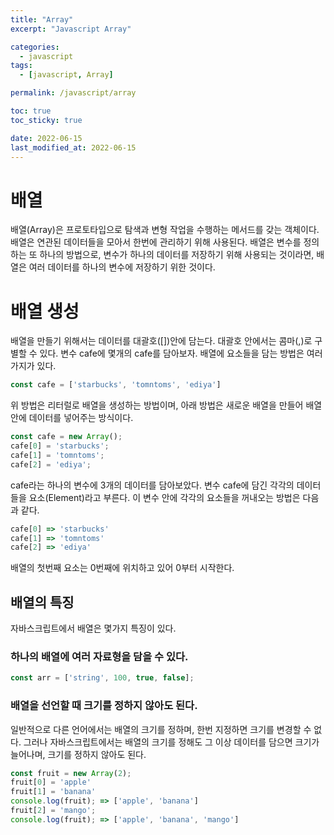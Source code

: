 ```yaml
---
title: "Array"
excerpt: "Javascript Array"

categories:
  - javascript
tags:
  - [javascript, Array]

permalink: /javascript/array

toc: true
toc_sticky: true

date: 2022-06-15
last_modified_at: 2022-06-15
---
```


# 배열
배열(Array)은 프로토타입으로 탐색과 변형 작업을 수행하는 메서드를 갖는 객체이다. 배열은 연관된 데이터들을 모아서 한번에 관리하기 위해 사용된다. 배열은 변수를 정의하는 또 하나의 방법으로, 변수가 하나의 데이터를 저장하기 위해 사용되는 것이라면, 배열은 여러 데이터를 하나의 변수에 저장하기 위한 것이다.

# 배열 생성
배열을 만들기 위해서는 데이터를 대괄호([])안에 담는다. 대괄호 안에서는 콤마(,)로 구별할 수 있다.
변수 cafe에 몇개의 cafe를 담아보자. 배열에 요소들을 담는 방법은 여러가지가 있다. 

```javascript
const cafe = ['starbucks', 'tomntoms', 'ediya']
```

위 방법은 리터럴로 배열을 생성하는 방법이며,
아래 방법은 새로운 배열을 만들어 배열안에 데이터를 넣어주는 방식이다.

```javascript
const cafe = new Array();
cafe[0] = 'starbucks';
cafe[1] = 'tomntoms';
cafe[2] = 'ediya';
```

cafe라는 하나의 변수에 3개의 데이터를 담아보았다. 변수 cafe에 담긴 각각의 데이터들을 요소(Element)라고 부른다.
이 변수 안에 각각의 요소들을 꺼내오는 방법은 다음과 같다.

```javascript
cafe[0] => 'starbucks'
cafe[1] => 'tomntoms'
cafe[2] => 'ediya'
```
배열의 첫번째 요소는 0번째에 위치하고 있어 0부터 시작한다.

## 배열의 특징

자바스크립트에서 배열은 몇가지 특징이 있다.

### 하나의 배열에 여러 자료형을 담을 수 있다.
```javascript
const arr = ['string', 100, true, false];
```
### 배열을 선언할 때 크기를 정하지 않아도 된다.
일반적으로 다른 언어에서는 배열의 크기를 정하며, 한번 지정하면 크기를 변경할 수 없다. 그러나 자바스크립트에서는 배열의 크기를 정해도 그 이상 데이터를 담으면 크기가 늘어나며, 크기를 정하지 않아도 된다.
```javascript
const fruit = new Array(2);
fruit[0] = 'apple'
fruit[1] = 'banana'
console.log(fruit); => ['apple', 'banana']
fruit[2] = 'mango';
console.log(fruit); => ['apple', 'banana', 'mango']
```